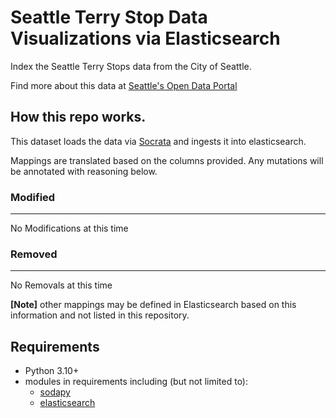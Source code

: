 # Seattle Terry Stop Data Visualizations via Elasticsearch
Index the Seattle Terry Stops data from the City of Seattle.

Find more about this data at [Seattle's Open Data Portal](https://data.seattle.gov/Public-Safety/Terry-Stops/28ny-9ts8)

## How this repo works.
This dataset loads the data via [Socrata](https://dev.socrata.com) and ingests it into elasticsearch.

Mappings are translated based on the columns provided. Any mutations will be annotated with
reasoning below.

### Modified
---
No Modifications at this time

### Removed
---
No Removals at this time


**[Note]** other mappings may be defined in Elasticsearch based on this information and not listed in this repository.

## Requirements
- Python 3.10+
- modules in requirements including (but not limited to):
  - [sodapy](https://pypi.org/project/sodapy/)
  - [elasticsearch](https://elasticsearch-py.readthedocs.io/)
  


